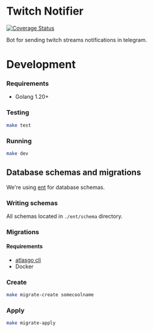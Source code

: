 # Twitch Notifier

[![Coverage Status](https://coveralls.io/repos/github/Satont/twitch-notifier/badge.svg)](https://coveralls.io/github/Satont/twitch-notifier)

Bot for sending twitch streams notifications in telegram.

# Development

### Requirements

- Golang 1.20+

### Testing

```bash
make test
```

### Running

```bash
make dev
```

## Database schemas and migrations

We're using [ent](https://entgo.io/) for database schemas.

### Writing schemas

All schemas located in `./ent/schema` directory.

### Migrations

#### Requirements

- [atlasgo cli](https://atlasgo.io/getting-started#installation)
- Docker

### Create

```bash
make migrate-create somecoolname
```

### Apply

```bash
make migrate-apply
```
